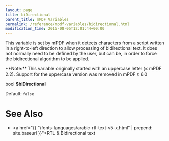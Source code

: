 ```yaml
---
layout: page
title: biDirectional
parent_title: mPDF Variables
permalink: /reference/mpdf-variables/bidirectional.html
modification_time: 2015-08-05T12:01:44+00:00
---
```


This variable is set by mPDF when it detects characters from a script written in a right-to-left direction to allow
processing of bidirectional text. It does not normally need to be defined by the user, but can be, in order to force
the bidirectional algorithm to be applied.

<div class="alert alert-info" role="alert" markdown="1">
  **Note:** This variable originally started with an uppercase
  letter (&le; mPDF 2.2). Support for the uppercase version was removed in mPDF &ge; 6.0
</div>

bool **$biDirectional**

Default: `false`

# See Also

- <a href="{{ "/fonts-languages/arabic-rtl-text-v5-x.html" | prepend: site.baseurl }}">RTL & Bidirectional text</a>

